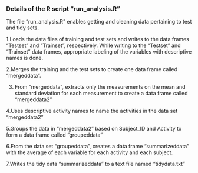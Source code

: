 ### Details of the R script “run_analysis.R”

The file “run_analysis.R” enables getting and cleaning data pertaining to test and tidy sets. 

1.Loads the data files of training and test sets and writes to the data frames “Testset” and “Trainset”, respectively. While writing to the “Testset” and “Trainset” data frames, appropriate labeling of the variables with descriptive names is done. 

2.Merges the training and the test sets to create one data frame called “mergeddata”.

3. From “mergeddata”, extracts only the measurements on the mean and standard deviation for each measurement to create a data frame called “mergeddata2”
 
4.Uses descriptive activity names to name the activities in the data set “mergeddata2”

5.Groups the data in “mergeddata2” based on Subject_ID and Activity to form a data frame called “groupeddata“

6.From the data set “groupeddata”, creates a data frame “summarizeddata” with the average of each variable for each activity and each subject.

7.Writes the tidy data “summarizeddata” to a text file named “tidydata.txt”